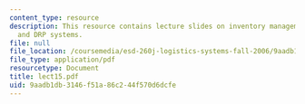 ```yaml
---
content_type: resource
description: This resource contains lecture slides on inventory management and MRP
  and DRP systems.
file: null
file_location: /coursemedia/esd-260j-logistics-systems-fall-2006/9aadb1db3146f51a86c244f570d6dcfe_lect15.pdf
file_type: application/pdf
resourcetype: Document
title: lect15.pdf
uid: 9aadb1db-3146-f51a-86c2-44f570d6dcfe
---
```

